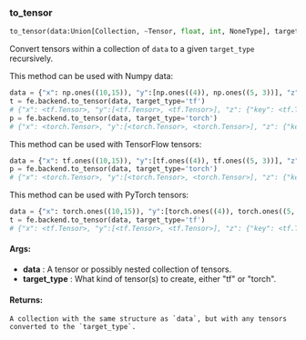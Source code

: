 

### to_tensor
```python
to_tensor(data:Union[Collection, ~Tensor, float, int, NoneType], target_type:str) -> Union[Collection, ~Tensor, NoneType]
```
Convert tensors within a collection of `data` to a given `target_type` recursively.

This method can be used with Numpy data:
```python
data = {"x": np.ones((10,15)), "y":[np.ones((4)), np.ones((5, 3))], "z":{"key":np.ones((2,2))}}
t = fe.backend.to_tensor(data, target_type='tf')
# {"x": <tf.Tensor>, "y":[<tf.Tensor>, <tf.Tensor>], "z": {"key": <tf.Tensor>}}
p = fe.backend.to_tensor(data, target_type='torch')
# {"x": <torch.Tensor>, "y":[<torch.Tensor>, <torch.Tensor>], "z": {"key": <torch.Tensor>}}
```

This method can be used with TensorFlow tensors:
```python
data = {"x": tf.ones((10,15)), "y":[tf.ones((4)), tf.ones((5, 3))], "z":{"key":tf.ones((2,2))}}
p = fe.backend.to_tensor(data, target_type='torch')
# {"x": <torch.Tensor>, "y":[<torch.Tensor>, <torch.Tensor>], "z": {"key": <torch.Tensor>}}
```

This method can be used with PyTorch tensors:
```python
data = {"x": torch.ones((10,15)), "y":[torch.ones((4)), torch.ones((5, 3))], "z":{"key":torch.ones((2,2))}}
t = fe.backend.to_tensor(data, target_type='tf')
# {"x": <tf.Tensor>, "y":[<tf.Tensor>, <tf.Tensor>], "z": {"key": <tf.Tensor>}}
```


#### Args:

* **data** :  A tensor or possibly nested collection of tensors.
* **target_type** :  What kind of tensor(s) to create, either "tf" or "torch".

#### Returns:
    A collection with the same structure as `data`, but with any tensors converted to the `target_type`.